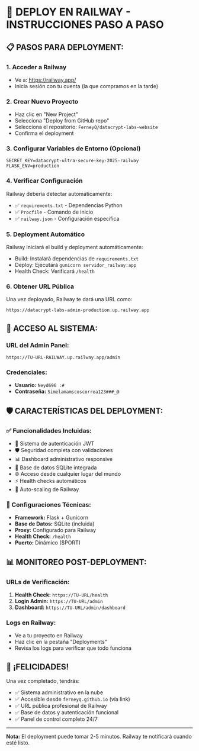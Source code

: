 # 🚀 DEPLOY EN RAILWAY - INSTRUCCIONES PASO A PASO

## 📋 **PASOS PARA DEPLOYMENT:**

### **1. Acceder a Railway**
- Ve a: https://railway.app/
- Inicia sesión con tu cuenta (la que compramos en la tarde)

### **2. Crear Nuevo Proyecto**
- Haz clic en "New Project"
- Selecciona "Deploy from GitHub repo"
- Selecciona el repositorio: `FerneyQ/datacrypt-labs-website`
- Confirma el deployment

### **3. Configurar Variables de Entorno (Opcional)**
```
SECRET_KEY=datacrypt-ultra-secure-key-2025-railway
FLASK_ENV=production
```

### **4. Verificar Configuración**
Railway debería detectar automáticamente:
- ✅ `requirements.txt` - Dependencias Python
- ✅ `Procfile` - Comando de inicio
- ✅ `railway.json` - Configuración específica

### **5. Deployment Automático**
Railway iniciará el build y deployment automáticamente:
- Build: Instalará dependencias de `requirements.txt`
- Deploy: Ejecutará `gunicorn servidor_railway:app`
- Health Check: Verificará `/health`

### **6. Obtener URL Pública**
Una vez deployado, Railway te dará una URL como:
```
https://datacrypt-labs-admin-production.up.railway.app
```

## 🎯 **ACCESO AL SISTEMA:**

### **URL del Admin Panel:**
```
https://TU-URL-RAILWAY.up.railway.app/admin
```

### **Credenciales:**
- **Usuario:** `Neyd696 :#`
- **Contraseña:** `Simelamamscoscorrea123###_@`

## 🛡️ **CARACTERÍSTICAS DEL DEPLOYMENT:**

### **✅ Funcionalidades Incluidas:**
- 🔐 Sistema de autenticación JWT
- 🛡️ Seguridad completa con validaciones
- 📊 Dashboard administrativo responsive
- 💾 Base de datos SQLite integrada
- 🌐 Acceso desde cualquier lugar del mundo
- ⚡ Health checks automáticos
- 🚀 Auto-scaling de Railway

### **🔧 Configuraciones Técnicas:**
- **Framework:** Flask + Gunicorn
- **Base de Datos:** SQLite (incluida)
- **Proxy:** Configurado para Railway
- **Health Check:** `/health`
- **Puerto:** Dinámico ($PORT)

## 📊 **MONITOREO POST-DEPLOYMENT:**

### **URLs de Verificación:**
1. **Health Check:** `https://TU-URL/health`
2. **Login Admin:** `https://TU-URL/admin`
3. **Dashboard:** `https://TU-URL/admin/dashboard`

### **Logs en Railway:**
- Ve a tu proyecto en Railway
- Haz clic en la pestaña "Deployments"
- Revisa los logs para verificar que todo funciona

## 🎉 **¡FELICIDADES!**

Una vez completado, tendrás:
- ✅ Sistema administrativo en la nube
- ✅ Accesible desde `ferneyq.github.io` (vía link)
- ✅ URL pública profesional de Railway
- ✅ Base de datos y autenticación funcional
- ✅ Panel de control completo 24/7

---

**Nota:** El deployment puede tomar 2-5 minutos. Railway te notificará cuando esté listo.